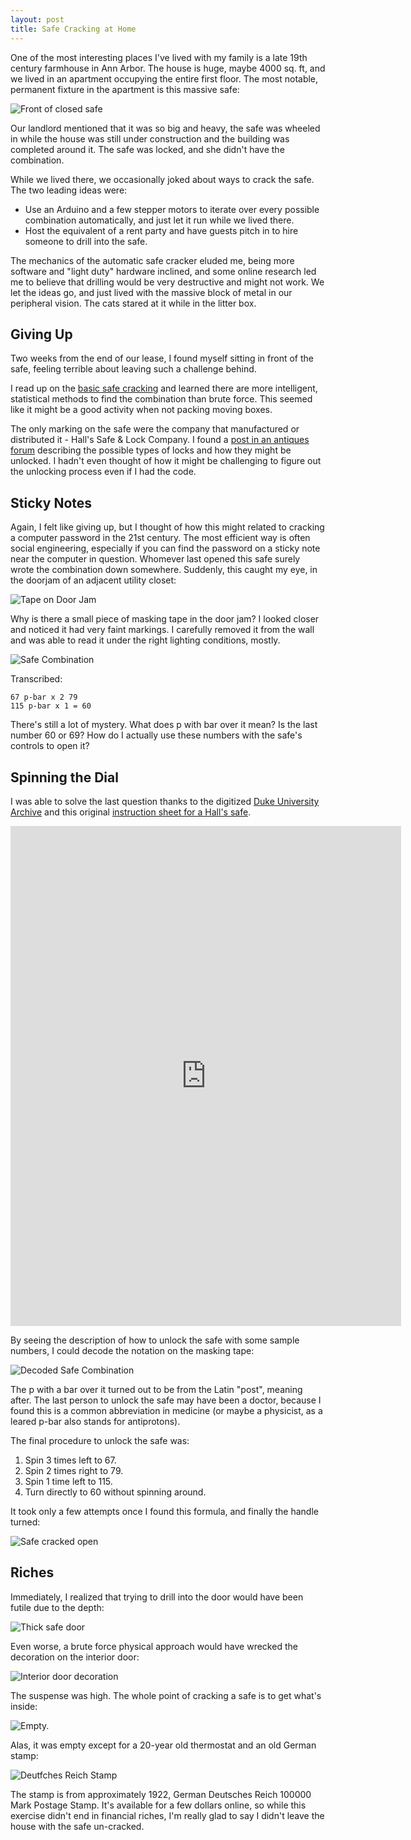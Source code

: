 ```yaml
---
layout: post
title: Safe Cracking at Home
---
```


One of the most interesting places I've lived with my family is a late 19th
century farmhouse in Ann Arbor. The house is huge, maybe 4000 sq. ft, and we
lived in an apartment occupying the entire first floor. The most notable,
permanent fixture in the apartment is this massive safe:


![Front of closed safe](/images/safe-cracking/front.jpg)

Our landlord mentioned that it was so big and heavy, the safe was wheeled in
while the house was still under construction and the building was completed
around it. The safe was locked, and she didn't have the combination.

While we lived there, we occasionally joked about ways to crack the safe. The
two leading ideas were:

* Use an Arduino and a few stepper motors to iterate over every possible
  combination automatically, and just let it run while we lived there.
* Host the equivalent of a rent party and have guests pitch in to hire someone
  to drill into the safe.

The mechanics of the automatic safe cracker eluded me, being more software
and "light duty" hardware inclined, and some online research led me to believe
that drilling would be very destructive and might not work. We let the ideas go,
and just lived with the massive block of metal in our peripheral vision. The
cats stared at it while in the litter box.

## Giving Up

Two weeks from the end of our lease, I found myself sitting in front of the
safe, feeling terrible about leaving such a challenge behind.

I read up on the [basic safe
cracking](http://home.howstuffworks.com/home-improvement/household-safety/security/safecracking3.htm)
and learned there are more intelligent, statistical methods to find the
combination than brute force. This seemed like it might be a good activity when
not packing moving boxes.

The only marking on the safe were the company that manufactured or distributed
it - Hall's Safe & Lock Company. I found a [post in an antiques
forum](http://en.allexperts.com/q/Antique-Safes-3774/2012/4/hall-safe-lock-company-3.htm) describing
the possible types of locks and how they might be unlocked. I hadn't even
thought of how it might be challenging to figure out the unlocking process even
if I had the code.

## Sticky Notes

Again, I felt like giving up, but I thought of how this might related to
cracking a computer password in the 21st century. The most efficient way is
often social engineering, especially if you can find the password on a sticky
note near the computer in question. Whomever last opened this safe surely wrote
the combination down somewhere. Suddenly, this caught my eye, in the doorjam of
an adjacent utility closet:

![Tape on Door Jam](/images/safe-cracking/safe-tape-on-door.jpg)

Why is there a small piece of masking tape in the door jam? I looked closer and
noticed it had very faint markings. I carefully removed it from the wall and was
able to read it under the right lighting conditions, mostly.

![Safe Combination](/images/safe-cracking/safe-combination.jpg)

Transcribed:

```
67 p-bar x 2 79
115 p-bar x 1 = 60
```

There's still a lot of mystery. What does p with bar over it mean? Is
the last number 60 or 69? How do I actually use these numbers with the safe's
controls to open it?

## Spinning the Dial

I was able to solve the last question thanks to the digitized [Duke University
Archive](https://library.duke.edu/rubenstein/uarchives) and this original
[instruction sheet for a Hall's
safe](http://library.duke.edu/digitalcollections/broadsides_bdsny81557/).

<iframe src="http://library.duke.edu/digitalcollections/embed/broadsides_bdsny81557/" width="625" height="800" frameborder="0" webkitallowfullscreen="true" mozallowfullscreen="true" allowfullscreen></iframe>

By seeing the description of how to unlock the safe with some sample numbers, I
could decode the notation on the masking tape:

![Decoded Safe Combination](/images/safe-cracking/safe-combination-notes.jpg)

The p with a bar over it turned out to be from the Latin "post", meaning after.
The last person to unlock the safe may have been a doctor, because I found this
is a common abbreviation in medicine (or maybe a physicist, as a leared p-bar
also stands for antiprotons).

The final procedure to unlock the safe was:

1. Spin 3 times left to 67.
1. Spin 2 times right to 79.
1. Spin 1 time left to 115.
1. Turn directly to 60 without spinning around.

It took only a few attempts once I found this formula, and finally the handle
turned:

![Safe cracked open](/images/safe-cracking/unlocked.jpg)

## Riches

Immediately, I realized that trying to drill into the door would have been
futile due to the depth:

![Thick safe door](/images/safe-cracking/thick-door.jpg)

Even worse, a brute force physical approach would have wrecked the decoration on
the interior door:

![Interior door decoration](/images/safe-cracking/interior-door.jpg)

The suspense was high. The whole point of cracking a safe is to get what's
inside:

![Empty.](/images/safe-cracking/empty-safe.jpg)

Alas, it was empty except for a 20-year old thermostat and an old German stamp:

![Deutfches Reich Stamp](/images/safe-cracking/stamp-from-safe.jpg)

The stamp is from approximately 1922, German Deutsches Reich 100000 Mark Postage
Stamp. It's available for a few dollars online, so while this exercise didn't
end in financial riches, I'm really glad to say I didn't leave the house with
the safe un-cracked.
